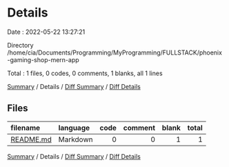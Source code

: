 # Details

Date : 2022-05-22 13:27:21

Directory /home/cia/Documents/Programming/MyProgramming/FULLSTACK/phoenix-gaming-shop-mern-app

Total : 1 files,  0 codes, 0 comments, 1 blanks, all 1 lines

[Summary](results.md) / Details / [Diff Summary](diff.md) / [Diff Details](diff-details.md)

## Files
| filename | language | code | comment | blank | total |
| :--- | :--- | ---: | ---: | ---: | ---: |
| [README.md](/README.md) | Markdown | 0 | 0 | 1 | 1 |

[Summary](results.md) / Details / [Diff Summary](diff.md) / [Diff Details](diff-details.md)